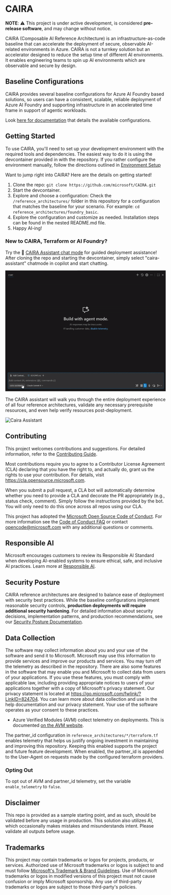 # CAIRA

**NOTE**: ⚠️ This project is under active development, is considered **pre-release software**, and may change without notice.

CAIRA (Composable AI Reference Architecture) is an infrastructure-as-code baseline that can accelerate the deployment of secure, observable AI-related environments in Azure. CAIRA is not a turnkey solution but an accelerator designed to reduce the setup time of different AI environments. It enables engineering teams to spin up AI environments which are observable and secure by design.

## Baseline Configurations

CAIRA provides several baseline configurations for Azure AI Foundry based solutions, so users can have a consistent, scalable, reliable deployment of Azure AI Foundry and supporting infrastructure in an accelerated time frame in support of agentic workloads.

Look [here for documentation](https://github.com/microsoft/CAIRA/tree/main/reference_architectures) that details the available configurations.

## Getting Started

To use CAIRA, you'll need to set up your development environment with the required tools and dependencies. The easiest way to do it is using the devcontainer provided in with the repository. If you rather configure the environment manually, follow the directions outlined in [Environment Setup](./docs/environment_setup.md)

Want to jump right into CAIRA? Here are the details on getting started!

1. Clone the repo: `git clone https://github.com/microsoft/CAIRA.git`
1. Start the devcontainer.
1. Explore and choose a configuration: Check the `/reference_architectures/` folder in this repository for a configuration that matches the baseline for your scenario. For example: `cd reference_architectures/foundry_basic`.
1. Explore the configuration and customize as needed. Installation steps can be found in the nested README.md file.
1. Happy AI-ing!

### New to CAIRA, Terraform or AI Foundry?

Try the 🤖 [CAIRA Assistant chat mode](./docs/chat_modes.md) for guided deployment assistance! After cloning the repo and starting the devcontainer, simply select "caira-assistant" chatmode in copilot and start chatting.

![Caira Assistant](./docs/images/caira_assistant.gif)

The CAIRA assistant will walk you through the entire deployment experience of all four reference architectures, validate any necessary prerequisite resources, and even help verify resources post-deployment.

![Caira Assistant](./docs/images/caira_assistant_long.gif)

## Contributing

This project welcomes contributions and suggestions. For detailed information, refer to the [Contributing Guide](CONTRIBUTING.md).

Most contributions require you to agree to a Contributor License Agreement (CLA) declaring that you have the right to, and actually do, grant us the rights to use your contribution. For details, visit <https://cla.opensource.microsoft.com>.

When you submit a pull request, a CLA bot will automatically determine whether you need to provide a CLA and decorate the PR appropriately (e.g., status check, comment). Simply follow the instructions provided by the bot. You will only need to do this once across all repos using our CLA.

This project has adopted the [Microsoft Open Source Code of Conduct](https://opensource.microsoft.com/codeofconduct/). For more information see the [Code of Conduct FAQ](https://opensource.microsoft.com/codeofconduct/faq/) or contact [opencode@microsoft.com](mailto:opencode@microsoft.com) with any additional questions or comments.

## Responsible AI

Microsoft encourages customers to review its Responsible AI Standard when developing AI-enabled systems to ensure ethical, safe, and inclusive AI practices. Learn more at [Responsible AI](https://www.microsoft.com/ai/responsible-ai).

## Security Posture

CAIRA reference architectures are designed to balance ease of deployment with security best practices. While the baseline configurations implement reasonable security controls, **production deployments will require additional security hardening**. For detailed information about security decisions, implementation patterns, and production recommendations, see our [Security Posture Documentation](./docs/security_posture.md).

## Data Collection

The software may collect information about you and your use of the software and send it to Microsoft. Microsoft may use this information to provide services and improve our products and services. You may turn off the telemetry as described in the repository. There are also some features in the software that may enable you and Microsoft to collect data from users of your applications. If you use these features, you must comply with applicable law, including providing appropriate notices to users of your applications together with a copy of Microsoft's privacy statement. Our privacy statement is located at <https://go.microsoft.com/fwlink/?LinkID=824704>. You can learn more about data collection and use in the help documentation and our privacy statement. Your use of the software operates as your consent to these practices.

- Azure Verified Modules (AVM) collect telemetry on deployments. This is documented [on the AVM website](https://azure.github.io/Azure-Verified-Modules/help-support/telemetry/).

The partner_id configuration in `reference_architectures/*/terraform.tf` enables telemetry that helps us justify ongoing investment in maintaining and improving this repository. Keeping this enabled supports the project and future feature development. When enabled, the partner_id is appended to the User-Agent on requests made by the configured terraform providers.

### Opting Out

To opt out of AVM and partner_id telemetry, set the variable `enable_telemetry` to `false`.

## Disclaimer

This repo is provided as a sample starting point, and as such, should be validated before any usage in production. This solution also utilizes AI, which occasionally makes mistakes and misunderstands intent. Please validate all outputs before usage.

## Trademarks

This project may contain trademarks or logos for projects, products, or services. Authorized use of Microsoft trademarks or logos is subject to and must follow [Microsoft's Trademark & Brand Guidelines](https://www.microsoft.com/en-us/legal/intellectualproperty/trademarks/usage/general).
Use of Microsoft trademarks or logos in modified versions of this project must not cause confusion or imply Microsoft sponsorship. Any use of third-party trademarks or logos are subject to those third-party's policies.
